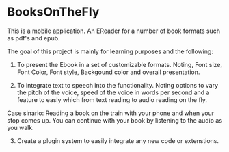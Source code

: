 # BooksOnTheFly
This is a mobile application. 
An EReader for a number of book formats such as pdf's and epub.

The goal of this project is mainly for learning purposes and the following:

1) To present the Ebook in a set of customizable formats. 
Noting, Font size, Font Color, Font style, Backgound color and overall presentation. 

2) To integrate text to speech into the functionality. 
Noting options to vary the pitch of the voice, speed of the voice in words per second and a feature to easly which from
text reading to audio reading on the fly. 

Case sinario: Reading a book on the train with your phone and when your stop comes up. You can continue with your book by listening to the audio as you walk.

3) Create a plugin system to easily integrate any new code or extenstions.
